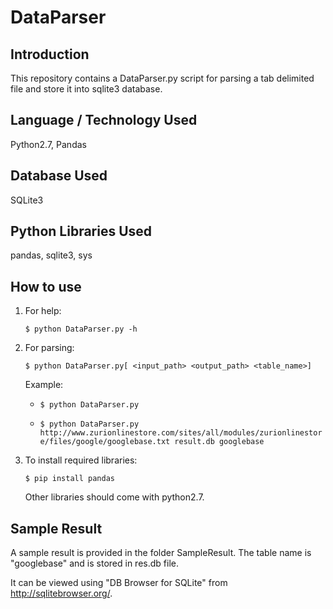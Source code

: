 # DataParser

## Introduction
This repository contains a DataParser.py script for parsing a tab delimited file and store it into sqlite3 database.

## Language / Technology Used
Python2.7, Pandas

## Database Used
SQLite3

## Python Libraries Used
pandas, sqlite3, sys

## How to use
1. For help:

   ``$ python DataParser.py -h``

2. For parsing:

   ``$ python DataParser.py[ <input_path> <output_path> <table_name>]``

   Example:
      * ``$ python DataParser.py``

      * ``$ python DataParser.py http://www.zurionlinestore.com/sites/all/modules/zurionlinestore/files/google/googlebase.txt result.db googlebase``

3. To install required libraries:
   
   ``$ pip install pandas``

   Other libraries should come with python2.7.

## Sample Result
A sample result is provided in the folder SampleResult.
The table name is "googlebase" and is stored in res.db file.

It can be viewed using "DB Browser for SQLite" from http://sqlitebrowser.org/.
